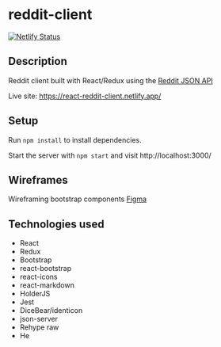 # reddit-client

[![Netlify Status](https://api.netlify.com/api/v1/badges/37d90ab3-7dde-42a5-97b0-686dea5b18fd/deploy-status)](https://app.netlify.com/sites/react-reddit-client/deploys)

## Description
Reddit client built with React/Redux using the [Reddit JSON API](https://github.com/reddit-archive/reddit/wiki/JSON)

Live site: https://react-reddit-client.netlify.app/

## Setup

Run `npm install` to install dependencies.

Start the server with `npm start` and visit http://localhost:3000/


## Wireframes

Wireframing bootstrap components [Figma](https://www.figma.com/proto/L8qdk7mzh4GnUN0HOkTpii/reddit-client?type=design&node-id=364-659&t=hUruYyVDPgVVrY0L-1&scaling=min-zoom&page-id=0%3A1)

## Technologies used

- React
- Redux
- Bootstrap
- react-bootstrap
- react-icons
- react-markdown
- HolderJS
- Jest
- DiceBear/identicon
- json-server
- Rehype raw
- He

<!-- ## Features -->



<!-- ## Future work -->

